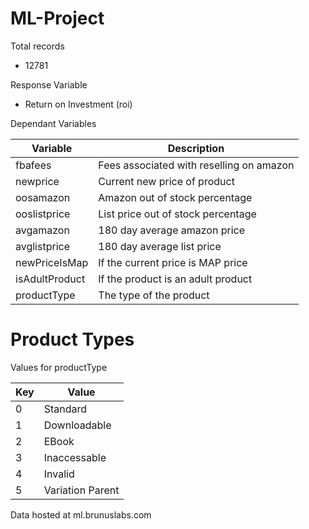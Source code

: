 # ML-Project

Total records
- 12781

Response Variable
- Return on Investment (roi)

Dependant Variables

| Variable | Description |
|-------|------|
| fbafees | Fees associated with reselling on amazon |
| newprice | Current new price of product |
| oosamazon | Amazon out of stock percentage |
| ooslistprice | List price out of stock percentage |
| avgamazon | 180 day average amazon price |
| avglistprice | 180 day average list price |
| newPriceIsMap | If the current price is MAP price |
| isAdultProduct | If the product is an adult product |
| productType | The type of the product |


# Product Types

Values for productType

| Key | Value |
|---|-------------|
| 0 | Standard |
| 1 | Downloadable |
| 2 | EBook |
| 3 | Inaccessable |
| 4 | Invalid |
| 5 | Variation Parent |

Data hosted at ml.brunuslabs.com
